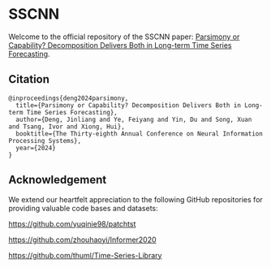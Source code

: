 # SSCNN

Welcome to the official repository of the SSCNN paper: [Parsimony or Capability? Decomposition Delivers Both in Long-term Time Series Forecasting](https://openreview.net/pdf?id=wiEHZSV15I).

## Citation

```
@inproceedings{deng2024parsimony,
  title={Parsimony or Capability? Decomposition Delivers Both in Long-term Time Series Forecasting},
  author={Deng, Jinliang and Ye, Feiyang and Yin, Du and Song, Xuan and Tsang, Ivor and Xiong, Hui},
  booktitle={The Thirty-eighth Annual Conference on Neural Information Processing Systems},
  year={2024}
}
```

## Acknowledgement

We extend our heartfelt appreciation to the following GitHub repositories for providing valuable code bases and datasets:

https://github.com/yuqinie98/patchtst

https://github.com/zhouhaoyi/Informer2020

https://github.com/thuml/Time-Series-Library

